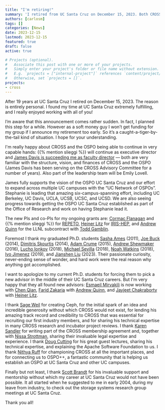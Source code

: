 ```yaml
---
title: "I'm retiring!"
summary: 'I retired from UC Santa Cruz on December 15, 2023. Both CROSS and the OSPO UC Santa Cruz continue under the leadership of James Davis, Stephanie Lieggi, and Emily Lovell.'
authors: [carlosm]
tags: []
categories: [News]
date: 2023-12-15
lastmod: 2023-12-15
featured: true
draft: false
active: true

# Projects (optional).
#   Associate this post with one or more of your projects.
#   Simply enter your project's folder or file name without extension.
#   E.g. `projects = ["internal-project"]` references `content/project/deep-learning/index.md`.
#   Otherwise, set `projects = []`.
projects: 
- cross
---
```


After 19 years at UC Santa Cruz I retired on December 15, 2023. The reason is entirely personal. I found my time at UC Santa Cruz extremely fulfilling, and I really enjoyed working with all of you!

I’m aware that this announcement comes rather sudden. In fact, I planned this step for a while. However as a soft money guy I won’t get funding for my group if I announce my retirement too early. So it’s a caught-a-tiger-by-the-tail kind of situation. I hope for your understanding.

I'm really happy about CROSS and the OSPO being able to continue in very capable hands: {{% mention slieggi %}} will continue as executive director and [James Davis is succeeding me as faculty director](https://news.ucsc.edu/2024/02/davis-cross-director.html) — both are very familiar with the structure, vision, and finances of CROSS and the OSPO (James Davis has been serving on the CROSS Advisory Committee for a number of years). Also part of the leadership team will be Emily Lovell. 

James fully supports the vision of the OSPO UC Santa Cruz and our effort to expand across multiple UC campuses with the “UC Network of OSPOs”. Stephanie is leading that amazing six-campus-spanning effort, including UC Berkeley, UC Davis, UCLA, UCSB, UCSC, and UCSD. We are also seeing progress towards getting the OSPO UC Santa Cruz established as part of the Office of Research and work on having Stephanie lead it. 

The new PIs and co-PIs for my ongoing grants are: [Cormac Flanagan](https://users.soe.ucsc.edu/~cormac/) and {{% mention slieggi %}} for [REPETO](https://repeto.cs.uchicago.edu/), [Heiner Litz](https://www.linkedin.com/in/heiner-litz-3a332713/) for [IRIS-HEP](https://iris-hep.org/), and [Andrew Quinn](https://arquinn.github.io/) for the LLNL subcontract with [Todd Gamblin](https://www.linkedin.com/in/tgamblin/). 

Foremost I thank my graduated Ph.D. students [Sasha Ames](http://www.linkedin.com/in/sashaames) (2011), [Joe Buck](http://www.linkedin.com/pub/joe-buck/3/70a/97a) (2014), [Dimitris Skourtis](http://www.linkedin.com/in/skourtis) (2014), [Adam Crume](http://www.linkedin.com/pub/adam-crume/48/7b3/330) (2015), [Andrew Shewmaker](http://www.linkedin.com/in/ashewmaker) (2016), [Lucho Ionkov](http://www.linkedin.com/pub/latchesar-ionkov/2/b9b/768) (2018), [Michael Sevilla](http://www.linkedin.com/in/michaelandrewsevilla) (2018), [Noah Watkins](http://www.linkedin.com/in/noahwatkins) (2018), [Ivo Jimenez](http://www.linkedin.com/in/ivotron) (2019), and [Jianshen Liu](https://www.linkedin.com/in/jianshenliu/) (2023). Their passionate curiosity, never-ending sense of wonder, and hard work were the real reason why anything got accomplished. 

I want to apologize to my current Ph.D. students for forcing them to pick a new advisor in the middle of their UC Santa Cruz careers. But I'm very happy that they all found new advisors: [Esmaeil Mirvakili](https://www.linkedin.com/in/esmaeil-m-12a71879/) is now working with [Chen Qian](https://www.linkedin.com/in/chen-qian-7b59b521/), [Farid Zakaria](https://www.linkedin.com/in/fmzakari/) with [Andrew Quinn](https://arquinn.github.io/), and [Jayjeet Chakraborty](https://www.linkedin.com/in/jayjeet-chakraborty-077579162/) with [Heiner Litz](https://www.linkedin.com/in/heiner-litz-3a332713/).

I thank [Sage Weil](https://www.linkedin.com/in/sageweil/) for creating Ceph, for the initial spark of an idea and incredible generosity without which CROSS would not exist, for lending his amazing track record and credibility to CROSS that was essential for recruiting our first industry members, and for sharing his technical expertise in many CROSS research and incubator project reviews. I thank [Karen Sandler](https://www.linkedin.com/in/karensandler/) for writing part of the CROSS membership agreement and, together with [Nissa Strottman](https://www.linkedin.com/in/nissastrottman/), sharing their invaluable legal expertise and experience. I thank [Doug Cutting](https://www.linkedin.com/in/cutting/) for his great guest lectures, sharing his technical expertise, and explaining the Apache Software Foundation to us. I thank [Nithya Ruff](https://www.linkedin.com/in/nithyaruff/) for championing CROSS at all the important places, and for connecting us to OSPO++, a fantastic community that is helping us establish an OSPO at UC Santa Cruz and other UC campuses.

Finally but not least, I thank [Scott Brandt](https://www.linkedin.com/in/scott-brandt-074177/) for his invaluable support and mentorship without which my career at UC Santa Cruz would not have been possible. It all started when he suggested to me in early 2004, during my leave from industry, to check out the storage systems research group meetings at UC Santa Cruz.

Thank you all!

